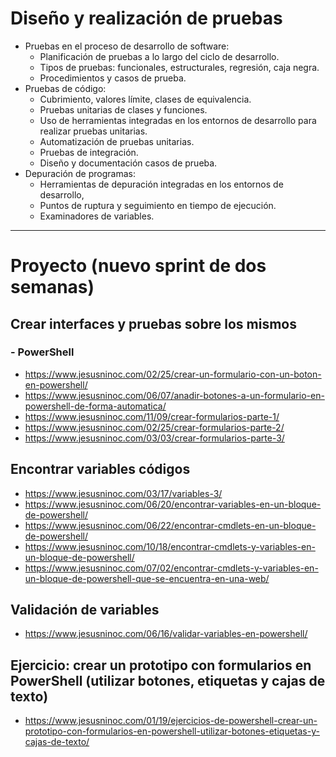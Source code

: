 # Diseño y realización de pruebas
- Pruebas en el proceso de desarrollo de software:
  - Planificación de pruebas a lo largo del ciclo de desarrollo.
  - Tipos de pruebas: funcionales, estructurales, regresión, caja negra.
  - Procedimientos y casos de prueba.
- Pruebas de código:
  - Cubrimiento, valores límite, clases de equivalencia.
  - Pruebas unitarias de clases y funciones.
  - Uso de herramientas integradas en los entornos de desarrollo para realizar pruebas unitarias.
  - Automatización de pruebas unitarias.
  - Pruebas de integración.
  - Diseño y documentación casos de prueba.
- Depuración de programas:
  - Herramientas de depuración integradas en los entornos de desarrollo,
  - Puntos de ruptura y seguimiento en tiempo de ejecución.
  - Examinadores de variables.

----------

# Proyecto (nuevo sprint de dos semanas)

## Crear interfaces y pruebas sobre los mismos
### - PowerShell
   - https://www.jesusninoc.com/02/25/crear-un-formulario-con-un-boton-en-powershell/
   - https://www.jesusninoc.com/06/07/anadir-botones-a-un-formulario-en-powershell-de-forma-automatica/
   - https://www.jesusninoc.com/11/09/crear-formularios-parte-1/
   - https://www.jesusninoc.com/02/25/crear-formularios-parte-2/
   - https://www.jesusninoc.com/03/03/crear-formularios-parte-3/

## Encontrar variables códigos
* https://www.jesusninoc.com/03/17/variables-3/
* https://www.jesusninoc.com/06/20/encontrar-variables-en-un-bloque-de-powershell/
* https://www.jesusninoc.com/06/22/encontrar-cmdlets-en-un-bloque-de-powershell/
* https://www.jesusninoc.com/10/18/encontrar-cmdlets-y-variables-en-un-bloque-de-powershell/
* https://www.jesusninoc.com/07/02/encontrar-cmdlets-y-variables-en-un-bloque-de-powershell-que-se-encuentra-en-una-web/

## Validación de variables
* https://www.jesusninoc.com/06/16/validar-variables-en-powershell/

## Ejercicio: crear un prototipo con formularios en PowerShell (utilizar botones, etiquetas y cajas de texto)
* https://www.jesusninoc.com/01/19/ejercicios-de-powershell-crear-un-prototipo-con-formularios-en-powershell-utilizar-botones-etiquetas-y-cajas-de-texto/
